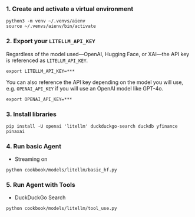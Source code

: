 ### 1. Create and activate a virtual environment

```shell
python3 -m venv ~/.venvs/aienv
source ~/.venvs/aienv/bin/activate
```

### 2. Export your `LITELLM_API_KEY`
Regardless of the model used—OpenAI, Hugging Face, or XAI—the API key is referenced as `LITELLM_API_KEY`.

```shell
export LITELLM_API_KEY=***
```

You can also reference the API key depending on the model you will use, e.g. `OPENAI_API_KEY` if you will use an OpenAI model like GPT-4o.

```shell
export OPENAI_API_KEY=***
```

### 3. Install libraries

```shell
pip install -U openai 'litellm' duckduckgo-search duckdb yfinance pinaxai
```

### 4. Run basic Agent

- Streaming on

```shell
python cookbook/models/litellm/basic_hf.py
```

### 5. Run Agent with Tools

- DuckDuckGo Search

```shell
python cookbook/models/litellm/tool_use.py
```